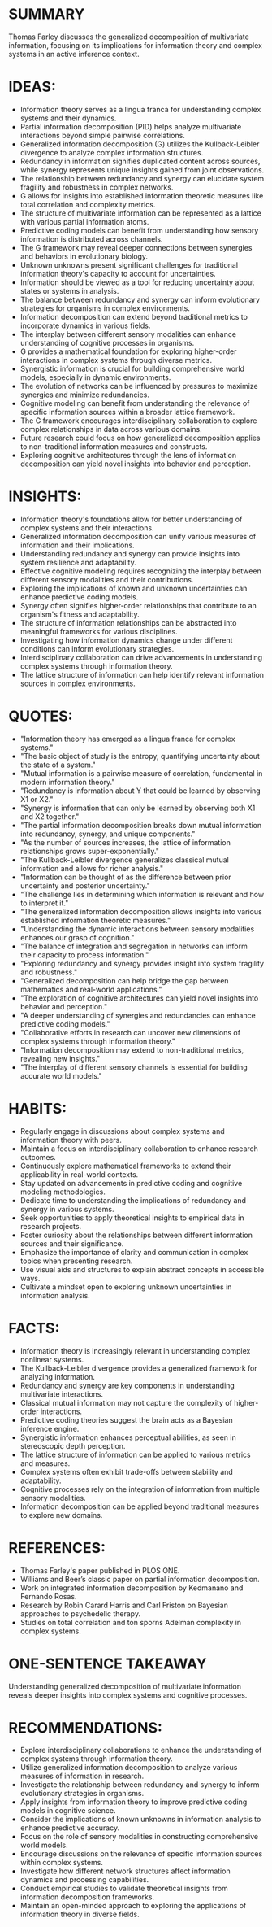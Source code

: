 # SUMMARY
Thomas Farley discusses the generalized decomposition of multivariate information, focusing on its implications for information theory and complex systems in an active inference context.

# IDEAS:
- Information theory serves as a lingua franca for understanding complex systems and their dynamics.
- Partial information decomposition (PID) helps analyze multivariate interactions beyond simple pairwise correlations.
- Generalized information decomposition (G) utilizes the Kullback-Leibler divergence to analyze complex information structures.
- Redundancy in information signifies duplicated content across sources, while synergy represents unique insights gained from joint observations.
- The relationship between redundancy and synergy can elucidate system fragility and robustness in complex networks.
- G allows for insights into established information theoretic measures like total correlation and complexity metrics.
- The structure of multivariate information can be represented as a lattice with various partial information atoms.
- Predictive coding models can benefit from understanding how sensory information is distributed across channels.
- The G framework may reveal deeper connections between synergies and behaviors in evolutionary biology.
- Unknown unknowns present significant challenges for traditional information theory's capacity to account for uncertainties.
- Information should be viewed as a tool for reducing uncertainty about states or systems in analysis.
- The balance between redundancy and synergy can inform evolutionary strategies for organisms in complex environments.
- Information decomposition can extend beyond traditional metrics to incorporate dynamics in various fields.
- The interplay between different sensory modalities can enhance understanding of cognitive processes in organisms.
- G provides a mathematical foundation for exploring higher-order interactions in complex systems through diverse metrics.
- Synergistic information is crucial for building comprehensive world models, especially in dynamic environments.
- The evolution of networks can be influenced by pressures to maximize synergies and minimize redundancies.
- Cognitive modeling can benefit from understanding the relevance of specific information sources within a broader lattice framework.
- The G framework encourages interdisciplinary collaboration to explore complex relationships in data across various domains.
- Future research could focus on how generalized decomposition applies to non-traditional information measures and constructs.
- Exploring cognitive architectures through the lens of information decomposition can yield novel insights into behavior and perception.

# INSIGHTS:
- Information theory's foundations allow for better understanding of complex systems and their interactions.
- Generalized information decomposition can unify various measures of information and their implications.
- Understanding redundancy and synergy can provide insights into system resilience and adaptability.
- Effective cognitive modeling requires recognizing the interplay between different sensory modalities and their contributions.
- Exploring the implications of known and unknown uncertainties can enhance predictive coding models.
- Synergy often signifies higher-order relationships that contribute to an organism's fitness and adaptability.
- The structure of information relationships can be abstracted into meaningful frameworks for various disciplines.
- Investigating how information dynamics change under different conditions can inform evolutionary strategies.
- Interdisciplinary collaboration can drive advancements in understanding complex systems through information theory.
- The lattice structure of information can help identify relevant information sources in complex environments.

# QUOTES:
- "Information theory has emerged as a lingua franca for complex systems."
- "The basic object of study is the entropy, quantifying uncertainty about the state of a system."
- "Mutual information is a pairwise measure of correlation, fundamental in modern information theory."
- "Redundancy is information about Y that could be learned by observing X1 or X2."
- "Synergy is information that can only be learned by observing both X1 and X2 together."
- "The partial information decomposition breaks down mutual information into redundancy, synergy, and unique components."
- "As the number of sources increases, the lattice of information relationships grows super-exponentially."
- "The Kullback-Leibler divergence generalizes classical mutual information and allows for richer analysis."
- "Information can be thought of as the difference between prior uncertainty and posterior uncertainty."
- "The challenge lies in determining which information is relevant and how to interpret it."
- "The generalized information decomposition allows insights into various established information theoretic measures."
- "Understanding the dynamic interactions between sensory modalities enhances our grasp of cognition."
- "The balance of integration and segregation in networks can inform their capacity to process information."
- "Exploring redundancy and synergy provides insight into system fragility and robustness."
- "Generalized decomposition can help bridge the gap between mathematics and real-world applications."
- "The exploration of cognitive architectures can yield novel insights into behavior and perception."
- "A deeper understanding of synergies and redundancies can enhance predictive coding models."
- "Collaborative efforts in research can uncover new dimensions of complex systems through information theory."
- "Information decomposition may extend to non-traditional metrics, revealing new insights."
- "The interplay of different sensory channels is essential for building accurate world models."

# HABITS:
- Regularly engage in discussions about complex systems and information theory with peers.
- Maintain a focus on interdisciplinary collaboration to enhance research outcomes.
- Continuously explore mathematical frameworks to extend their applicability in real-world contexts.
- Stay updated on advancements in predictive coding and cognitive modeling methodologies.
- Dedicate time to understanding the implications of redundancy and synergy in various systems.
- Seek opportunities to apply theoretical insights to empirical data in research projects.
- Foster curiosity about the relationships between different information sources and their significance.
- Emphasize the importance of clarity and communication in complex topics when presenting research.
- Use visual aids and structures to explain abstract concepts in accessible ways.
- Cultivate a mindset open to exploring unknown uncertainties in information analysis.

# FACTS:
- Information theory is increasingly relevant in understanding complex nonlinear systems.
- The Kullback-Leibler divergence provides a generalized framework for analyzing information.
- Redundancy and synergy are key components in understanding multivariate interactions.
- Classical mutual information may not capture the complexity of higher-order interactions.
- Predictive coding theories suggest the brain acts as a Bayesian inference engine.
- Synergistic information enhances perceptual abilities, as seen in stereoscopic depth perception.
- The lattice structure of information can be applied to various metrics and measures.
- Complex systems often exhibit trade-offs between stability and adaptability.
- Cognitive processes rely on the integration of information from multiple sensory modalities.
- Information decomposition can be applied beyond traditional measures to explore new domains.

# REFERENCES:
- Thomas Farley's paper published in PLOS ONE.
- Williams and Beer’s classic paper on partial information decomposition.
- Work on integrated information decomposition by Kedmanano and Fernando Rosas.
- Research by Robin Carard Harris and Carl Friston on Bayesian approaches to psychedelic therapy.
- Studies on total correlation and ton sporns Adelman complexity in complex systems.

# ONE-SENTENCE TAKEAWAY
Understanding generalized decomposition of multivariate information reveals deeper insights into complex systems and cognitive processes.

# RECOMMENDATIONS:
- Explore interdisciplinary collaborations to enhance the understanding of complex systems through information theory.
- Utilize generalized information decomposition to analyze various measures of information in research.
- Investigate the relationship between redundancy and synergy to inform evolutionary strategies in organisms.
- Apply insights from information theory to improve predictive coding models in cognitive science.
- Consider the implications of known unknowns in information analysis to enhance predictive accuracy.
- Focus on the role of sensory modalities in constructing comprehensive world models.
- Encourage discussions on the relevance of specific information sources within complex systems.
- Investigate how different network structures affect information dynamics and processing capabilities.
- Conduct empirical studies to validate theoretical insights from information decomposition frameworks.
- Maintain an open-minded approach to exploring the applications of information theory in diverse fields.
